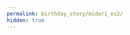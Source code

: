 ```yaml
---
permalink: birthday_story/midori_es2/
hidden: true
---
```

<script>window.location.replace("https://310mc.github.io/birthday_story/#Midori-Takamine")</script>
